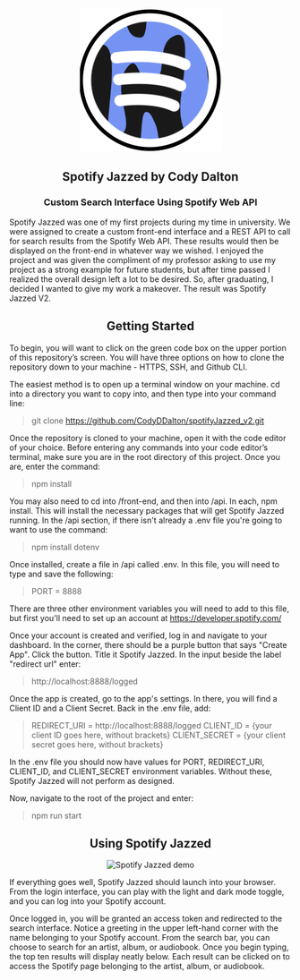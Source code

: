 <p align="center">
  <img src="front-end/src/components/images/Icon.png" alt="Spotify Jazzed"/>
</p>

<h2 align="center">Spotify Jazzed by Cody Dalton</h2> 

<h3 align="center">Custom Search Interface Using Spotify Web API</h2>

Spotify Jazzed was one of my first projects during my time in university. We were assigned to create a custom front-end interface and a REST API to call for search results from the Spotify Web API. These results would then be displayed on the front-end in whatever way we wished. I enjoyed the project and was given the compliment of my professor asking to use my project as a strong example for future students, but after time passed I realized the overall design left a lot to be desired. So, after graduating, I decided I wanted to give my work a makeover. The result was Spotify Jazzed V2. 

<h2 align="center">Getting Started</h2>

To begin, you will want to click on the green code box on the upper portion of this repository’s screen. You will have three options on how to clone the repository down to your machine - HTTPS, SSH, and Github CLI. 

The easiest method is to open up a terminal window on your machine. cd into a directory you want to copy into, and then type into your command line:

> git clone https://github.com/CodyDDalton/spotifyJazzed_v2.git

Once the repository is cloned to your machine, open it with the code editor of your choice. Before entering any commands into your code editor’s terminal, make sure you are in the root directory of this project. Once you are, enter the command:

> npm install

You may also need to cd into /front-end, and then into /api. In each, npm install. This will install the necessary packages that will get Spotify Jazzed running. In the /api section, if there isn't already a .env file you're going to want to use the command:

> npm install dotenv

Once installed, create a file in /api called .env. In this file, you will need to type and save the following:

> PORT = 8888

There are three other environment variables you will need to add to this file, but first you'll need to set up an account at https://developer.spotify.com/

Once your account is created and verified, log in and navigate to your dashboard. In the corner, there should be a purple button that says "Create App". Click the button. Title it Spotify Jazzed.
In the input beside the label "redirect url" enter:

> http://localhost:8888/logged

Once the app is created, go to the app's settings. In there, you will find a Client ID and a Client Secret. Back in the .env file, add:

> REDIRECT_URI = http://localhost:8888/logged
> CLIENT_ID = {your client ID goes here, without brackets}
> CLIENT_SECRET = {your client secret goes here, without brackets}

In the .env file you should now have values for PORT, REDIRECT_URI, CLIENT_ID, and CLIENT_SECRET environment variables. Without these, Spotify Jazzed will not perform as designed.

Now, navigate to the root of the project and enter: 

> npm run start

<h2 align="center">Using Spotify Jazzed</h2>

<p align="center">
   <img src="front-end/src/components/images/new_SpotifyJazzed.gif" alt="Spotify Jazzed demo" />
</p>

If everything goes well, Spotify Jazzed should launch into your browser. From the login interface, you can play with the light and dark mode toggle, and you can log into your Spotify account.

Once logged in, you will be granted an access token and redirected to the search interface. Notice a greeting in the upper left-hand corner with the name belonging to your Spotify account. From the search bar, you can choose to search for an artist, album, or audiobook. Once you begin typing, the top ten results will display neatly below. Each result can be clicked on to access the Spotify page belonging to the artist, album, or audiobook.
